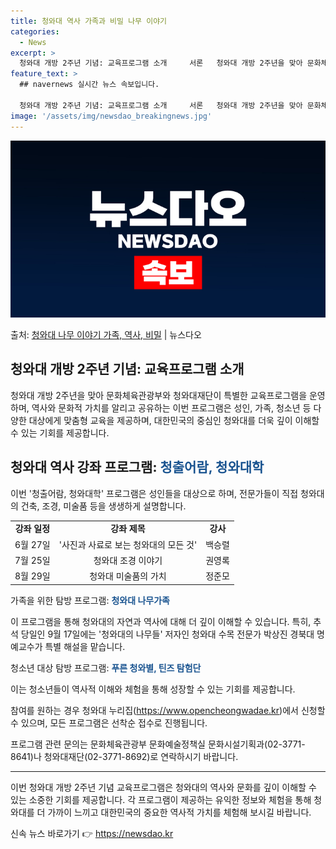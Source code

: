 ```yaml
---
title: 청와대 역사 가족과 비밀 나무 이야기
categories:
  - News
excerpt: >
  청와대 개방 2주년 기념: 교육프로그램 소개     서론   청와대 개방 2주년을 맞아 문화체육관광부와 청와…
feature_text: >
  ## navernews 실시간 뉴스 속보입니다.

  청와대 개방 2주년 기념: 교육프로그램 소개     서론   청와대 개방 2주년을 맞아 문화체육관광부와 청와…
image: '/assets/img/newsdao_breakingnews.jpg'
---
```


![뉴스다오 속보](/assets/img/newsdao_breakingnews.jpg)

<p>출처: <a href="https://newsdao.kr/4314" rel="dofollow">청와대 나무 이야기 가족, 역사, 비밀</a> | 뉴스다오</p>

<h2 data-ke-size="size26">청와대 개방 2주년 기념: 교육프로그램 소개</h2>

<p data-ke-size="size16">청와대 개방 2주년을 맞아 문화체육관광부와 청와대재단이 특별한 교육프로그램을 운영하며, 역사와 문화적 가치를 알리고 공유하는 이번 프로그램은 성인, 가족, 청소년 등 다양한 대상에게 맞춤형 교육을 제공하며, 대한민국의 중심인 청와대를 더욱 깊이 이해할 수 있는 기회를 제공합니다.</p>

<h2 data-ke-size="size26">청와대 역사 강좌 프로그램: <b><span style="color: #1a5490;">청출어람, 청와대학</span></b></h2>

<p data-ke-size="size16">이번 '청출어람, 청와대학' 프로그램은 성인들을 대상으로 하며, 전문가들이 직접 청와대의 건축, 조경, 미술품 등을 생생하게 설명합니다.</p>

<table>
	<tbody>
		<tr>
			<td style="text-align: center; height: 17px;"><b>강좌 일정</b></td>
			<td style="text-align: center; height: 17px;"><b>강좌 제목</b></td>
			<td style="text-align: center; height: 17px;"><b>강사</b></td>
		</tr>
		<tr>
			<td style="text-align: center; height: 17px;">6월 27일</td>
			<td style="text-align: center; height: 17px;">'사진과 사료로 보는 청와대의 모든 것'</td>
			<td style="text-align: center; height: 17px;">백승렬</td>
		</tr>
		<tr>
			<td style="text-align: center; height: 17px;">7월 25일</td>
			<td style="text-align: center; height: 17px;">청와대 조경 이야기</td>
			<td style="text-align: center; height: 17px;">권영록</td>
		</tr>
		<tr>
			<td style="text-align: center; height: 17px;">8월 29일</td>
			<td style="text-align: center; height: 17px;">청와대 미술품의 가치</td>
			<td style="text-align: center; height: 17px;">정준모</td>
		</tr>
	</tbody>
</table>

<p data-ke-size="size16">가족을 위한 탐방 프로그램: <b><span style="color: #1a5490;">청와대 나무가족</span></b></p>

<p data-ke-size="size16">이 프로그램을 통해 청와대의 자연과 역사에 대해 더 깊이 이해할 수 있습니다. 특히, 추석 당일인 9월 17일에는 '청와대의 나무들' 저자인 청와대 수목 전문가 박상진 경북대 명예교수가 특별 해설을 맡습니다.</p>

<p data-ke-size="size16">청소년 대상 탐방 프로그램: <b><span style="color: #1a5490;">푸른 청와별, 틴즈 탐험단</span></b></p>

<p data-ke-size="size16">이는 청소년들이 역사적 이해와 체험을 통해 성장할 수 있는 기회를 제공합니다.</p>

<p data-ke-size="size16">참여를 원하는 경우 청와대 누리집(<a href="https://www.opencheongwadae.kr">https://www.opencheongwadae.kr</a>)에서 신청할 수 있으며, 모든 프로그램은 선착순 접수로 진행됩니다.</p>

<p data-ke-size="size16">프로그램 관련 문의는 문화체육관광부 문화예술정책실 문화시설기획과(02-3771-8641)나 청와대재단(02-3771-8692)로 연락하시기 바랍니다.</p>

<hr>

<p data-ke-size="size16">이번 청와대 개방 2주년 기념 교육프로그램은 청와대의 역사와 문화를 깊이 이해할 수 있는 소중한 기회를 제공합니다. 각 프로그램이 제공하는 유익한 정보와 체험을 통해 청와대를 더 가까이 느끼고 대한민국의 중요한 역사적 가치를 체험해 보시길 바랍니다.</p> 

신속 뉴스 바로가기 👉 <a href="https://newsdao.kr" rel="dofollow">https://newsdao.kr</a>


